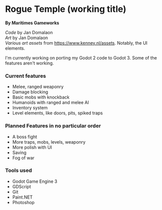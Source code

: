 # Rogue Temple (working title)
**By Maritimes Gameworks**

*Code* by Jan Domalaon  
*Art* by Jan Domalaon  
*Various art assets* from https://www.kenney.nl/assets. Notably, the UI elements.  

I'm currently working on porting my Godot 2 code to Godot 3. Some of the features aren't working.

### Current features
* Melee, ranged weaponry
* Damage blocking
* Basic mobs with knockback
* Humanoids with ranged and melee AI
* Inventory system
* Level elements, like doors, pits, spiked traps

### Planned Features in no particular order
* A boss fight
* More traps, mobs, levels, weaponry
* More polish with UI
* Saving
* Fog of war

### Tools used
* Godot Game Engine 3
* GDScript
* Git
* Paint.NET
* Photoshop
